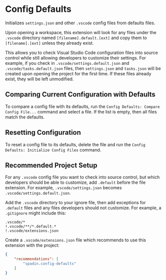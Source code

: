 # Config Defaults

Initializes `settings.json` and other `.vscode` config files from defaults files.

Upon opening a workspace, this extension will look for any files under the
`.vscode` directory named `[filename].default.[ext]` and copy them to
`[filename].[ext]` unless they already exist.

This allows you to check Visual Studio Code configuration files into source
control while still allowing developers to customize their settings. For
example, if you check in `.vscode/settings.default.json` and
`.vscode/tasks.default.json` files, then `settings.json` and `tasks.json` will
be created upon opening the project for the first time. If these files already
exist, they will be left unmodified.

## Comparing Current Configuration with Defaults

To compare a config file with its defaults, run the
`Config Defaults: Compare Config File...` command and select a file. If the list
is empty, then all files match the defaults.

## Resetting Configuration

To reset a config file to its defaults, delete the file and run the
`Config Defaults: Initialize Config Files` command.

## Recommended Project Setup

For any `.vscode` config file you want to check into source control, but which
developers should be able to customize, add `.default` before the file extension.
For example, `.vscode/settings.json` becomes `.vscode/settings.default.json`.

Add the `.vscode` directory to your ignore file, then add exceptions for
`.default` files and any files developers should not customize. For example, a
`.gitignore` might include this:

```
.vscode/*
!.vscode/**/*.default.*
!.vscode/extensions.json
```

Create a `.vscode/extensions.json` file which recommends to use this extension
with the project:

```json
{
	"recommendations": [
		"spadin.config-defaults"
	]
}
```

